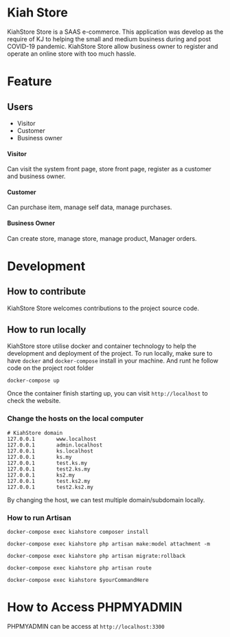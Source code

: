 # Kiah Store

KiahStore Store is a SAAS e-commerce. This application was develop as the require of KJ to helping the small and medium business during and post COVID-19 pandemic. KiahStore Store allow business owner to register and operate an online store with too much hassle.


# Feature

## Users
- Visitor
- Customer
- Business owner
#### Visitor

Can visit the system front page, store front page, register as a customer and business owner.

#### Customer
Can purchase item, manage self data, manage purchases.

#### Business Owner
Can create store, manage store, manage product, Manager orders.

# Development

## How to contribute

KiahStore Store welcomes contributions to the project source code. 

## How to run locally

KiahStore store utilise docker and container technology to help the development and deployment of the project. To run locally, make sure to have `docker` and `docker-compose` install in your machine. And runt he follow code on the project root folder
```
docker-compose up
```
Once the container finish starting up, you can visit `http://localhost` to check the website.

### Change the hosts on the local computer

```
# KiahStore domain
127.0.0.1       www.localhost
127.0.0.1       admin.localhost
127.0.0.1       ks.localhost
127.0.0.1       ks.my
127.0.0.1       test.ks.my
127.0.0.1       test2.ks.my
127.0.0.1       ks2.my
127.0.0.1       test.ks2.my
127.0.0.1       test2.ks2.my
```
By changing the host, we can test multiple domain/subdomain locally.

### How to run Artisan

```
docker-compose exec kiahstore composer install

docker-compose exec kiahstore php artisan make:model attachment -m

docker-compose exec kiahstore php artisan migrate:rollback

docker-compose exec kiahstore php artisan route

docker-compose exec kiahstore $yourCommandHere
```

# How to Access PHPMYADMIN

PHPMYADMIN can be access at `http://localhost:3300`